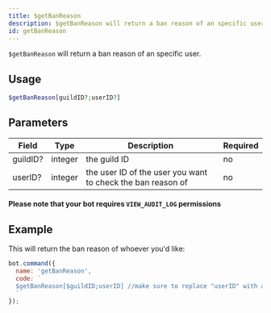 ```yaml
---
title: $getBanReason 
description: $getBanReason will return a ban reason of an specific user.
id: getBanReason
---
```


`$getBanReason` will return a ban reason of an specific user.

## Usage

```php
$getBanReason[guildID?;userID?]
```

## Parameters 


| Field    | Type    | Description                                                 | Required |
| -------- | ------- | ----------------------------------------------------------- | -------- |
| guildID? | integer | the guild ID                                                | no       |
| userID?  | integer | the user ID of the user you want to check the ban reason of | no       |


#### Please note that your bot requires `VIEW_AUDIT_LOG` permissions

## Example

This will return the ban reason of whoever you'd like:

```javascript
bot.command({
  name: 'getBanReason',
  code: `
  $getBanReason[$guildID;userID] //make sure to replace "userID" with an actual user ID
  `
});
```
